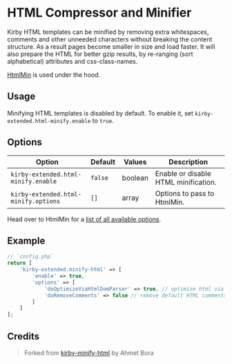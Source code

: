 # HTML Compressor and Minifier

Kirby HTML templates can be minified by removing extra whitespaces, comments and other unneeded characters without breaking the content structure. As a result pages become smaller in size and load faster. It will also prepare the HTML for better gzip results, by re-ranging (sort alphabetical) attributes and css-class-names.

[HtmlMin](https://github.com/voku/HtmlMin) is used under the hood.

## Usage

Minifying HTML templates is disabled by default. To enable it, set `kirby-extended.html-minify.enable` to `true`.

## Options

| Option | Default | Values | Description |
| --- | --- | --- | --- |
| `kirby-extended.html-minify.enable` | `false` | boolean | Enable or disable HTML minification.
| `kirby-extended.html-minify.options` | `[]` | array | Options to pass to HtmlMin.

Head over to HtmlMin for a [list of all available options](https://github.com/voku/HtmlMin#options).

## Example

```php
// `config.php`
return [
    'kirby-extended.minify-html' => [
        'enable' => true,
        'options' => [
            'doOptimizeViaHtmlDomParser' => true, // optimize html via `HtmlDomParser()`
            'doRemoveComments' => false // remove default HTML comments (depends on `doOptimizeViaHtmlDomParser(true)`)
        ]
    ]
];
```

## Credits

> Forked from [kirby-minify-html](https://github.com/afbora/kirby-minify-html) by Ahmet Bora

